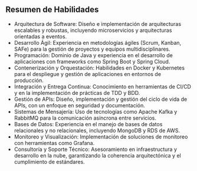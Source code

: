 <section id="skills">
    <h2>Resumen de Habilidades</h2>
    <ul>
        <li>Arquitectura de Software: Diseño e implementación de arquitecturas escalables y robustas, incluyendo microservicios y arquitecturas orientadas a eventos. </li>
        <li>Desarrollo Ágil: Experiencia en metodologías ágiles (Scrum, Kanban, SAFe) para la gestión de proyectos y equipos multidisciplinares. </li>
        <li>Programación: Dominio de Java y experiencia en el desarrollo de aplicaciones con frameworks como Spring Boot y Spring Cloud. </li>
        <li>Contenerización y Orquestación: Habilidades en Docker y Kubernetes para el despliegue y gestión de aplicaciones en entornos de producción. </li>
        <li>Integración y Entrega Continua: Conocimiento en herramientas de CI/CD y en la implementación de prácticas de TDD y BDD. </li>
        <li>Gestión de APIs: Diseño, implementación y gestión del ciclo de vida de APIs, con un enfoque en seguridad y documentación. </li>
        <li>Sistemas de Mensajería: Uso de tecnologías como Apache Kafka y RabbitMQ para la comunicación asíncrona entre servicios. </li>
        <li>Bases de Datos: Experiencia en el manejo de bases de datos relacionales y no relacionales, incluyendo MongoDB y RDS de AWS. </li>
        <li>Monitoreo y Visualización: Implementación de soluciones de monitoreo con herramientas como Grafana. </li>
        <li>Consultoría y Soporte Técnico: Asesoramiento en infraestructura y desarrollo en la nube, garantizando la coherencia arquitectónica y el cumplimiento de estándares. </li>
    </ul>
</section>